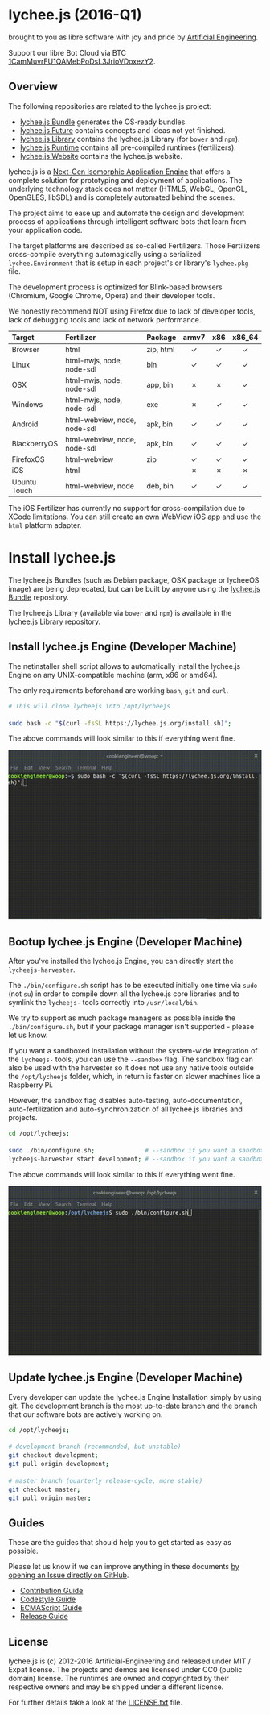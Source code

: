 
# lychee.js (2016-Q1)

brought to you as libre software with joy and pride by [Artificial Engineering](http://artificial.engineering).

Support our libre Bot Cloud via BTC [1CamMuvrFU1QAMebPoDsL3JrioVDoxezY2](bitcoin:1CamMuvrFU1QAMebPoDsL3JrioVDoxezY2?amount=0.5&label=lychee.js%20Support).



## Overview

The following repositories are related to the lychee.js project:

- [lychee.js Bundle](https://github.com/Artificial-Engineering/lycheejs-bundle.git) generates the OS-ready bundles.
- [lychee.js Future](https://github.com/Artificial-Engineering/lycheejs-future.git) contains concepts and ideas not yet finished.
- [lychee.js Library](https://github.com/Artificial-Engineering/lycheejs-library.git) contains the lychee.js Library (for `bower` and `npm`).
- [lychee.js Runtime](https://github.com/Artificial-Engineering/lycheejs-runtime.git) contains all pre-compiled runtimes (fertilizers).
- [lychee.js Website](https://github.com/Artificial-Engineering/lycheejs-website.git) contains the lychee.js website.


lychee.js is a [Next-Gen Isomorphic Application Engine](https://lychee.js.org/#!vision)
that offers a complete solution for prototyping and deployment
of applications. The underlying technology stack does not
matter (HTML5, WebGL, OpenGL, OpenGLES, libSDL) and is
completely automated behind the scenes.

The project aims to ease up and automate the design and
development process of applications through intelligent
software bots that learn from your application code.

The target platforms are described as so-called Fertilizers.
Those Fertilizers cross-compile everything automagically
using a serialized `lychee.Environment` that is setup in
each project's or library's `lychee.pkg` file.


The development process is optimized for Blink-based
browsers (Chromium, Google Chrome, Opera) and their
developer tools.

We honestly recommend NOT using Firefox due to lack of
developer tools, lack of debugging tools and lack of
network performance.


| Target       | Fertilizer                   | Package   | armv7 |  x86  | x86\_64 |
|:-------------|:-----------------------------|:----------|:-----:|:-----:|:-------:|
| Browser      | html                         | zip, html |   ✓   |   ✓   |    ✓    |
| Linux        | html-nwjs, node, node-sdl    | bin       |   ✓   |   ✓   |    ✓    |
| OSX          | html-nwjs, node, node-sdl    | app, bin  |   ✗   |   ✗   |    ✓    |
| Windows      | html-nwjs, node, node-sdl    | exe       |   ✗   |   ✓   |    ✓    |
| Android      | html-webview, node, node-sdl | apk, bin  |   ✓   |   ✓   |    ✓    |
| BlackberryOS | html-webview, node, node-sdl | apk, bin  |   ✓   |   ✓   |    ✓    |
| FirefoxOS    | html-webview                 | zip       |   ✓   |   ✓   |    ✓    |
| iOS          | html                         |           |   ✗   |   ✗   |    ✗    |
| Ubuntu Touch | html-webview, node           | deb, bin  |   ✓   |   ✓   |    ✓    |

The iOS Fertilizer has currently no support for cross-compilation
due to XCode limitations. You can still create an own WebView iOS
app and use the `html` platform adapter.


# Install lychee.js

The lychee.js Bundles (such as Debian package, OSX package or lycheeOS
image) are being deprecated, but can be built by anyone using the
[lychee.js Bundle](https://github.com/Artificial-Engineering/lycheejs-bundle)
repository.

The lychee.js Library (available via `bower` and `npm`) is available
in the [lychee.js Library](https://github.com/Artificial-Engineering/lycheejs-library)
repository.



## Install lychee.js Engine (Developer Machine)

The netinstaller shell script allows to automatically install
the lychee.js Engine on any UNIX-compatible machine (arm, x86 or amd64).

The only requirements beforehand are working `bash`, `git` and `curl`.

```bash
# This will clone lycheejs into /opt/lycheejs

sudo bash -c "$(curl -fsSL https://lychee.js.org/install.sh)";
```

The above commands will look similar to this if everything went fine.

![Install lychee.js](./guides/asset/readme-install.gif)



## Bootup lychee.js Engine (Developer Machine)

After you've installed the lychee.js Engine, you can directly start the `lycheejs-harvester`.

The `./bin/configure.sh` script has to be executed initially one time via `sudo` (not `su`)
in order to compile down all the lychee.js core libraries and to symlink the `lycheejs-`
tools correctly into `/usr/local/bin`.

We try to support as much package managers as possible inside the `./bin/configure.sh`,
but if your package manager isn't supported - please let us know.

If you want a sandboxed installation without the system-wide integration of the `lycheejs-`
tools, you can use the `--sandbox` flag. The sandbox flag can also be used with the harvester
so it does not use any native tools outside the `/opt/lycheejs` folder, which, in return is
faster on slower machines like a Raspberry Pi.

However, the sandbox flag disables auto-testing, auto-documentation, auto-fertilization and
auto-synchronization of all lychee.js libraries and projects.

```bash
cd /opt/lycheejs;

sudo ./bin/configure.sh;              # --sandbox if you want a sandboxed installation
lycheejs-harvester start development; # --sandbox if you want a sandboxed harvester
```

The above commands will look similar to this if everything went fine.

![Bootup lychee.js](./guides/asset/readme-bootup.gif)



## Update lychee.js Engine (Developer Machine)

Every developer can update the lychee.js Engine Installation simply
by using git. The development branch is the most up-to-date branch
and the branch that our software bots are actively working on.

```bash
cd /opt/lycheejs;

# development branch (recommended, but unstable)
git checkout development;
git pull origin development;

# master branch (quarterly release-cycle, more stable)
git checkout master;
git pull origin master;
```



## Guides

These are the guides that should help you to get started as easy as possible.

Please let us know if we can improve anything in these documents [by opening an Issue directly on GitHub](https://github.com/Artificial-Engineering/lycheejs/issues/new).  

- [Contribution Guide](./guides/CONTRIBUTION.md)
- [Codestyle Guide](./guides/CODESTYLE.md)
- [ECMAScript Guide](./guides/ECMASCRIPT.md)
- [Release Guide](./guides/RELEASE.md)


## License

lychee.js is (c) 2012-2016 Artificial-Engineering and released under MIT / Expat license.
The projects and demos are licensed under CC0 (public domain) license.
The runtimes are owned and copyrighted by their respective owners and may be shipped under a different license.

For further details take a look at the [LICENSE.txt](LICENSE.txt) file.

